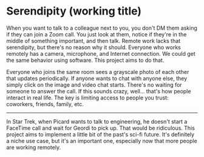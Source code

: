 # Serendipity (working title)

When you want to talk to a colleague next to you, you don't DM them asking if they can join a Zoom call. You just look at them, notice if they're in the middle of something important, and then talk. Remote work lacks that serendipity, but there's no reason why it should. Everyone who works remotely has a camera, microphone, and Internet connection. We could get the same behavior using software. This project aims to do that.

Everyone who joins the same room sees a grayscale photo of each other that updates periodically. If anyone wants to chat with anyone else, they simply click on the image and video chat starts. There's no waiting for someone to answer the call. If this sounds crazy, well... that's how people interact in real life. The key is limiting access to people you trust: coworkers, friends, family, etc.

---

In Star Trek, when Picard wants to talk to engineering, he doesn't start a FaceTime call and wait for Geordi to pick up. That would be ridiculous. This project aims to implement a little bit of the past's sci-fi future. It's definitely a niche use case, but it's an important one, especially now that more people are working remotely.
